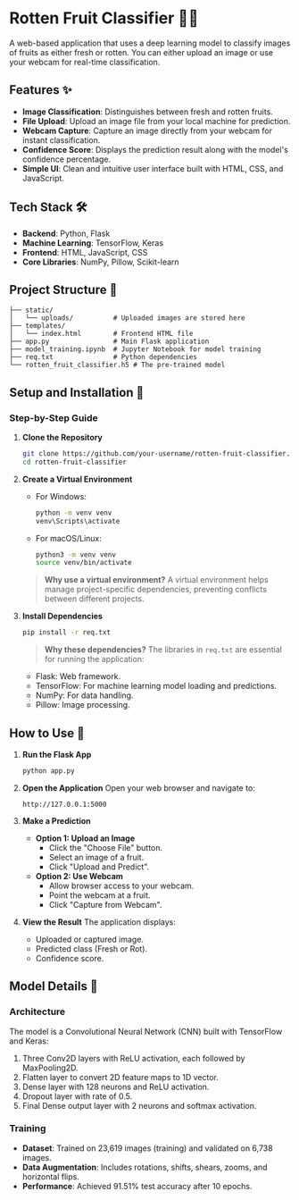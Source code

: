 # Rotten Fruit Classifier 🍎🤢

A web-based application that uses a deep learning model to classify images of fruits as either fresh or rotten.
You can either upload an image or use your webcam for real-time classification.

## Features ✨
- **Image Classification**: Distinguishes between fresh and rotten fruits.
- **File Upload**: Upload an image file from your local machine for prediction.
- **Webcam Capture**: Capture an image directly from your webcam for instant classification.
- **Confidence Score**: Displays the prediction result along with the model's confidence percentage.
- **Simple UI**: Clean and intuitive user interface built with HTML, CSS, and JavaScript.

## Tech Stack 🛠️
- **Backend**: Python, Flask
- **Machine Learning**: TensorFlow, Keras
- **Frontend**: HTML, JavaScript, CSS
- **Core Libraries**: NumPy, Pillow, Scikit-learn

## Project Structure 📂
```
├── static/
│   └── uploads/          # Uploaded images are stored here
├── templates/
│   └── index.html        # Frontend HTML file
├── app.py                # Main Flask application
├── model_training.ipynb  # Jupyter Notebook for model training
├── req.txt               # Python dependencies
└── rotten_fruit_classifier.h5 # The pre-trained model
```

## Setup and Installation 🚀

### Step-by-Step Guide

1. **Clone the Repository**
   ```bash
   git clone https://github.com/your-username/rotten-fruit-classifier.git
   cd rotten-fruit-classifier
   ```

2. **Create a Virtual Environment**
   - For Windows:
     ```bash
     python -m venv venv
     venv\Scripts\activate
     ```
   - For macOS/Linux:
     ```bash
     python3 -m venv venv
     source venv/bin/activate
     ```

   > **Why use a virtual environment?**
   > A virtual environment helps manage project-specific dependencies, preventing conflicts between different
projects.

3. **Install Dependencies**
   ```bash
   pip install -r req.txt
   ```
   > **Why these dependencies?**
   > The libraries in `req.txt` are essential for running the application:
     - Flask: Web framework.
     - TensorFlow: For machine learning model loading and predictions.
     - NumPy: For data handling.
     - Pillow: Image processing.

## How to Use 📖

1. **Run the Flask App**
   ```bash
   python app.py
   ```

2. **Open the Application**
   Open your web browser and navigate to:
   ```
   http://127.0.0.1:5000
   ```

3. **Make a Prediction**
   - **Option 1: Upload an Image**
     - Click the "Choose File" button.
     - Select an image of a fruit.
     - Click "Upload and Predict".
   - **Option 2: Use Webcam**
     - Allow browser access to your webcam.
     - Point the webcam at a fruit.
     - Click "Capture from Webcam".

4. **View the Result**
   The application displays:
   - Uploaded or captured image.
   - Predicted class (Fresh or Rot).
   - Confidence score.

## Model Details 🧠

### Architecture
The model is a Convolutional Neural Network (CNN) built with TensorFlow and Keras:
1. Three Conv2D layers with ReLU activation, each followed by MaxPooling2D.
2. Flatten layer to convert 2D feature maps to 1D vector.
3. Dense layer with 128 neurons and ReLU activation.
4. Dropout layer with rate of 0.5.
5. Final Dense output layer with 2 neurons and softmax activation.

### Training
- **Dataset**: Trained on 23,619 images (training) and validated on 6,738 images.
- **Data Augmentation**: Includes rotations, shifts, shears, zooms, and horizontal flips.
- **Performance**: Achieved 91.51% test accuracy after 10 epochs.
